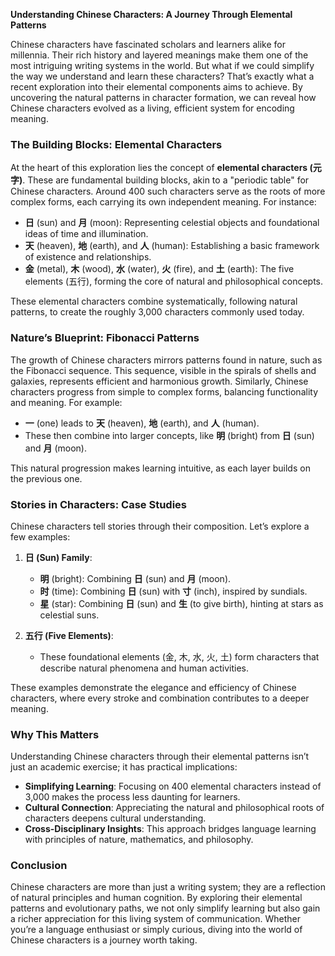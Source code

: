 **Understanding Chinese Characters: A Journey Through Elemental Patterns**

Chinese characters have fascinated scholars and learners alike for millennia. Their rich history and layered meanings make them one of the most intriguing writing systems in the world. But what if we could simplify the way we understand and learn these characters? That’s exactly what a recent exploration into their elemental components aims to achieve. By uncovering the natural patterns in character formation, we can reveal how Chinese characters evolved as a living, efficient system for encoding meaning.

### The Building Blocks: Elemental Characters

At the heart of this exploration lies the concept of **elemental characters (元字)**. These are fundamental building blocks, akin to a "periodic table" for Chinese characters. Around 400 such characters serve as the roots of more complex forms, each carrying its own independent meaning. For instance:

- **日** (sun) and **月** (moon): Representing celestial objects and foundational ideas of time and illumination.
- **天** (heaven), **地** (earth), and **人** (human): Establishing a basic framework of existence and relationships.
- **金** (metal), **木** (wood), **水** (water), **火** (fire), and **土** (earth): The five elements (五行), forming the core of natural and philosophical concepts.

These elemental characters combine systematically, following natural patterns, to create the roughly 3,000 characters commonly used today.

### Nature’s Blueprint: Fibonacci Patterns

The growth of Chinese characters mirrors patterns found in nature, such as the Fibonacci sequence. This sequence, visible in the spirals of shells and galaxies, represents efficient and harmonious growth. Similarly, Chinese characters progress from simple to complex forms, balancing functionality and meaning. For example:

- **一** (one) leads to **天** (heaven), **地** (earth), and **人** (human).
- These then combine into larger concepts, like **明** (bright) from **日** (sun) and **月** (moon).

This natural progression makes learning intuitive, as each layer builds on the previous one.

### Stories in Characters: Case Studies

Chinese characters tell stories through their composition. Let’s explore a few examples:

1. **日 (Sun) Family**:
   - **明** (bright): Combining **日** (sun) and **月** (moon).
   - **时** (time): Combining **日** (sun) with **寸** (inch), inspired by sundials.
   - **星** (star): Combining **日** (sun) and **生** (to give birth), hinting at stars as celestial suns.

2. **五行 (Five Elements)**:
   - These foundational elements (金, 木, 水, 火, 土) form characters that describe natural phenomena and human activities.

These examples demonstrate the elegance and efficiency of Chinese characters, where every stroke and combination contributes to a deeper meaning.

### Why This Matters

Understanding Chinese characters through their elemental patterns isn’t just an academic exercise; it has practical implications:

- **Simplifying Learning**: Focusing on 400 elemental characters instead of 3,000 makes the process less daunting for learners.
- **Cultural Connection**: Appreciating the natural and philosophical roots of characters deepens cultural understanding.
- **Cross-Disciplinary Insights**: This approach bridges language learning with principles of nature, mathematics, and philosophy.

### Conclusion

Chinese characters are more than just a writing system; they are a reflection of natural principles and human cognition. By exploring their elemental patterns and evolutionary paths, we not only simplify learning but also gain a richer appreciation for this living system of communication. Whether you’re a language enthusiast or simply curious, diving into the world of Chinese characters is a journey worth taking.

